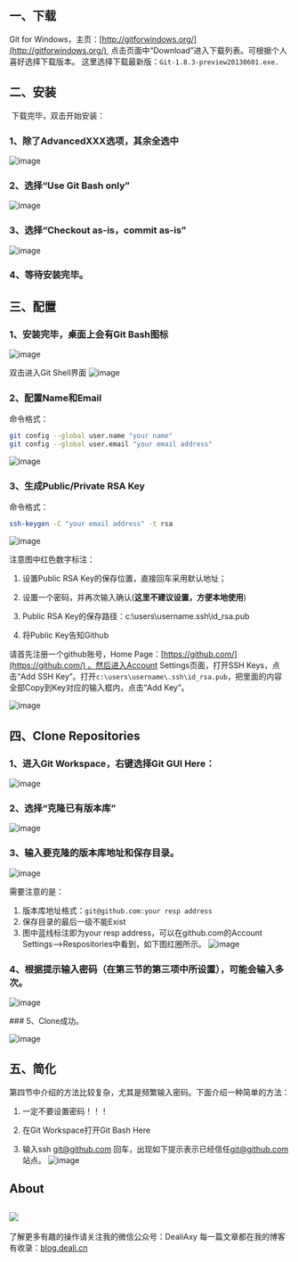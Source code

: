 ## 一、下载

Git for Windows，主页：[http://gitforwindows.org/](http://gitforwindows.org/) 
点击页面中“Download”进入下载列表。可根据个人喜好选择下载版本。
这里选择下载最新版：`Git-1.8.3-preview20130601.exe.`

## 二、安装

 下载完毕，双击开始安装：

### 1、除了AdvancedXXX选项，其余全选中

![image](http://upload-images.jianshu.io/upload_images/8869373-2a3cf3b3b64d357c.png?imageMogr2/auto-orient/strip%7CimageView2/2/w/1240)

### 2、选择“Use Git Bash only”

![image](http://upload-images.jianshu.io/upload_images/8869373-966973df87f2ed49.png?imageMogr2/auto-orient/strip%7CimageView2/2/w/1240)

### 3、选择“Checkout as-is，commit as-is”

![image](http://upload-images.jianshu.io/upload_images/8869373-f62f2afe32fd247a.png?imageMogr2/auto-orient/strip%7CimageView2/2/w/1240)

### 4、等待安装完毕。

## 三、配置

### 1、安装完毕，桌面上会有Git Bash图标
![image](http://upload-images.jianshu.io/upload_images/8869373-dbf32407e4d6933b.jpg?imageMogr2/auto-orient/strip%7CimageView2/2/w/1240)

双击进入Git Shell界面
![image](http://upload-images.jianshu.io/upload_images/8869373-2dfa5b5cb2926f62.jpg?imageMogr2/auto-orient/strip%7CimageView2/2/w/1240)

### 2、配置Name和Email

命令格式：
```bash
git config --global user.name "your name"
git config --global user.email "your email address" 
```
![image](http://upload-images.jianshu.io/upload_images/8869373-12ecadfd8cbb97e1.jpg?imageMogr2/auto-orient/strip%7CimageView2/2/w/1240)

### 3、生成Public/Private RSA Key

命令格式：
```bash
ssh-keygen -C "your email address" -t rsa
```
![image](http://upload-images.jianshu.io/upload_images/8869373-969a57c92be5bce6.png?imageMogr2/auto-orient/strip%7CimageView2/2/w/1240)

注意图中红色数字标注：

1. 设置Public RSA Key的保存位置，直接回车采用默认地址；

2. 设置一个密码，并再次输入确认(**这里不建议设置，方便本地使用**)

3. Public RSA Key的保存路径：c:\users\username\.ssh\id_rsa.pub

4. 将Public Key告知Github

请首先注册一个github账号，Home Page：[https://github.com/](https://github.com/) 。然后进入Account Settings页面，打开SSH Keys，点击“Add SSH Key”。打开`c:\users\username\.ssh\id_rsa.pub`，把里面的内容全部Copy到Key对应的输入框内，点击“Add Key”。

![image](http://upload-images.jianshu.io/upload_images/8869373-5e8970a848427ab4.png?imageMogr2/auto-orient/strip%7CimageView2/2/w/1240)

## 四、Clone Repositories

### 1、进入Git Workspace，右键选择Git GUI Here：

![image](http://upload-images.jianshu.io/upload_images/8869373-f989369b4eb816b0.png?imageMogr2/auto-orient/strip%7CimageView2/2/w/1240)

### 2、选择“克隆已有版本库”

![image](http://upload-images.jianshu.io/upload_images/8869373-609ddd0ab9bb4284.jpg?imageMogr2/auto-orient/strip%7CimageView2/2/w/1240)

### 3、输入要克隆的版本库地址和保存目录。

![image](http://upload-images.jianshu.io/upload_images/8869373-6f0b6b9edfc475f3.png?imageMogr2/auto-orient/strip%7CimageView2/2/w/1240)

需要注意的是：
1. 版本库地址格式：`git@github.com:your resp address`
2. 保存目录的最后一级不能Exist
3. 图中蓝线标注即为your resp address，可以在github.com的Account Settings-->Respositories中看到，如下图红圈所示。
![image](http://upload-images.jianshu.io/upload_images/8869373-7c2d7df89002307b.png?imageMogr2/auto-orient/strip%7CimageView2/2/w/1240)

### 4、根据提示输入密码（在第三节的第三项中所设置），可能会输入多次。

![image](http://upload-images.jianshu.io/upload_images/8869373-b4b2e02dad0bce57.png?imageMogr2/auto-orient/strip%7CimageView2/2/w/1240)

### 5、Clone成功。

![image](http://upload-images.jianshu.io/upload_images/8869373-7688c827b017abf3.png?imageMogr2/auto-orient/strip%7CimageView2/2/w/1240)

## 五、简化

第四节中介绍的方法比较复杂，尤其是频繁输入密码。下面介绍一种简单的方法：

1. 一定不要设置密码！！！

2. 在Git Workspace打开Git Bash Here

3. 输入ssh git@github.com 回车，出现如下提示表示已经信任[git@github.com](mailto:git@github.com)站点。
![image](http://upload-images.jianshu.io/upload_images/8869373-98febc2dd1310063.png?imageMogr2/auto-orient/strip%7CimageView2/2/w/1240)


## About
![](https://upload-images.jianshu.io/upload_images/8869373-901590e019f6f85b.png?imageMogr2/auto-orient/strip%7CimageView2/2/w/1240)
---------------
了解更多有趣的操作请关注我的微信公众号：DealiAxy
每一篇文章都在我的博客有收录：[blog.deali.cn](http://blog.deali.cn)
